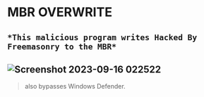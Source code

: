 # MBR OVERWRITE
`*This malicious program writes Hacked By Freemasonry to the MBR*`
----------------------------------------------------------------
![Screenshot 2023-09-16 022522](https://github.com/876N/MasonExln9.exe/assets/133999409/374b320c-9e5e-4d04-bc69-ce3d56e93d59)
---------------------------------------------------------------------------------------------
> also bypasses Windows Defender.
